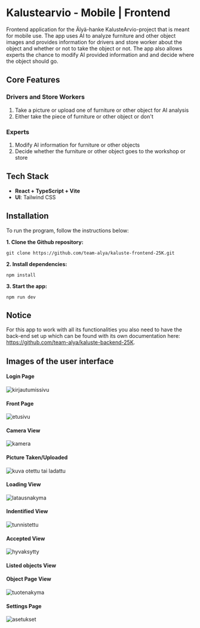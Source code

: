 # Kalustearvio - Mobile | Frontend

Frontend application for the Älyä-hanke KalusteArvio-project that is meant for mobile use. The app uses AI to analyze furniture and other object images and provides information for drivers and store worker about the object and whether or not to take the object or not. The app also allows experts the chance to modify AI provided information and and decide where the object should go.

## Core Features

### Drivers and Store Workers

1. Take a picture or upload one of furniture or other object for AI analysis
2. Either take the piece of furniture or other object or don't

### Experts

1. Modify AI information for furniture or other objects
2. Decide whether the furniture or other object goes to the workshop or store

## Tech Stack

- **React + TypeScript + Vite**
- **UI**: Tailwind CSS

## Installation

To run the program, follow the instructions below:

**1. Clone the Github repository:**

`git clone https://github.com/team-alya/kaluste-frontend-25K.git` 

**2. Install dependencies:**

`npm install`

**3. Start the app:**

`npm run dev`

## Notice

For this app to work with all its functionalities you also need to have the back-end set up which can be found with its own documentation here: https://github.com/team-alya/kaluste-backend-25K.

## Images of the user interface

#### Login Page

![kirjautumissivu](./assets/demo_pictures/demopics_1.jpeg)

#### Front Page

![etusivu](./assets/demo_pictures/demopics_2.jpeg)

#### Camera View

![kamera](./assets/demo_pictures/demopics_3.jpeg)

#### Picture Taken/Uploaded

![kuva otettu tai ladattu](./assets/demo_pictures/demopics_4.jpeg)

#### Loading View

![latausnakyma](./assets/demo_pictures/demopics_5.jpeg)

#### Indentified View

![tunnistettu](./assets/demo_pictures/demopics_6.jpeg)

#### Accepted View

![hyvaksytty](./assets/demo_pictures/demopics_7.jpeg)

#### Listed objects View



#### Object Page View

![tuotenakyma](./assets/demo_pictures/demopics_9.jpeg)

#### Settings Page

![asetukset](./assets/demo_pictures/demopics_10.jpeg)
